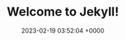 ---
layout: test24
permalink: /testwa.html
title:  "Welcome to Jekyll!"
date:   2023-02-19 03:52:04 +0000
categories: jekyll update
model: /assets/glb/123a1.glb
---